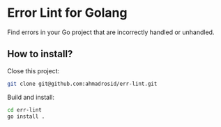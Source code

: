 # Error Lint for Golang

Find errors in your Go project that are incorrectly handled or unhandled.

## How to install?

Close this project:
```bash
git clone git@github.com:ahmadrosid/err-lint.git
```

Build and install:
```bash
cd err-lint
go install .
```


